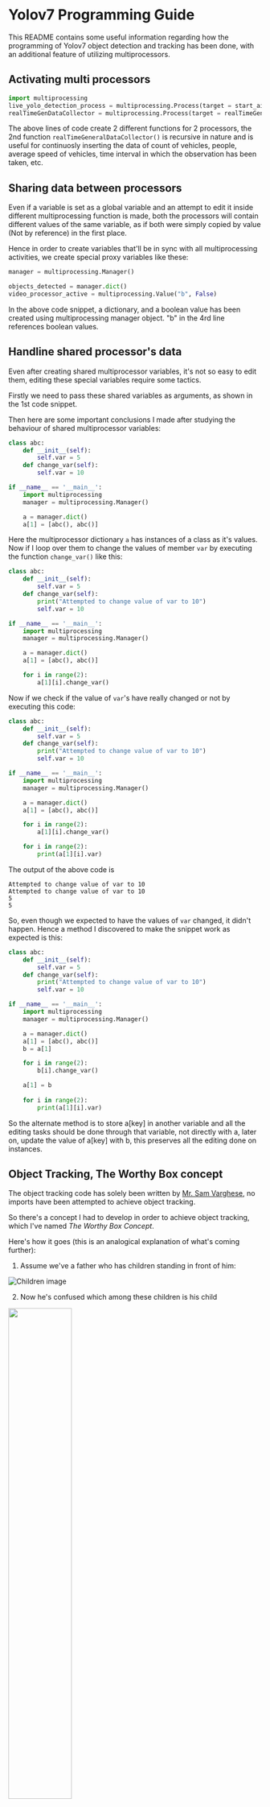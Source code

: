 # Yolov7 Programming Guide

This README contains some useful information regarding how the programming of Yolov7 object detection and tracking has been done, with an additional feature of utilizing multiprocessors.

## Activating multi processors

```py
import multiprocessing
live_yolo_detection_process = multiprocessing.Process(target = start_ai_cam, args = (objects_detected, video_processor_active))
realTimeGenDataCollector = multiprocessing.Process(target = realTimeGeneralDataCollector, args = (objects_detected, video_processor_active))
```

The above lines of code create 2 different functions for 2 processors, the 2nd function `realTimeGeneralDataCollector()` is recursive in nature and is useful for continuosly inserting the data of count of vehicles, people, average speed of vehicles, time interval in which the observation has been taken, etc.

## Sharing data between processors

Even if a variable is set as a global variable and an attempt to edit it inside different multiprocessing function is made, both the processors will contain different values of the same variable, as if both were simply copied by value (Not by reference) in the first place.

Hence in order to create variables that'll be in sync with all multiprocessing activities, we create special proxy variables like these:

```py
manager = multiprocessing.Manager()

objects_detected = manager.dict()
video_processor_active = multiprocessing.Value("b", False)
```

In the above code snippet, a dictionary, and a boolean value has been created using multiprocessing manager object. "b" in the 4rd line references boolean values.

## Handline shared processor's data

Even after creating shared multiprocessor variables, it's not so easy to edit them, editing these special variables require some tactics.

Firstly we need to pass these shared variables as arguments, as shown in the 1st code snippet.

Then here are some important conclusions I made after studying the behaviour of shared multiprocessor variables:

```python
class abc:
    def __init__(self):
        self.var = 5
    def change_var(self):
        self.var = 10

if __name__ == '__main__':
    import multiprocessing
    manager = multiprocessing.Manager()

    a = manager.dict()
    a[1] = [abc(), abc()]
```

Here the multiprocessor dictionary `a` has instances of a class as it's values. Now if I loop over them to change the values of member `var` by executing the function `change_var()` like this:

```py
class abc:
    def __init__(self):
        self.var = 5
    def change_var(self):
        print("Attempted to change value of var to 10")
        self.var = 10

if __name__ == '__main__':
    import multiprocessing
    manager = multiprocessing.Manager()

    a = manager.dict()
    a[1] = [abc(), abc()]

    for i in range(2):
        a[1][i].change_var()
```

Now if we check if the value of `var`'s have really changed or not by executing this code:

```py
class abc:
    def __init__(self):
        self.var = 5
    def change_var(self):
        print("Attempted to change value of var to 10")
        self.var = 10

if __name__ == '__main__':
    import multiprocessing
    manager = multiprocessing.Manager()

    a = manager.dict()
    a[1] = [abc(), abc()]

    for i in range(2):
        a[1][i].change_var()

    for i in range(2):
        print(a[1][i].var)
```

The output of the above code is 

```
Attempted to change value of var to 10
Attempted to change value of var to 10
5
5
```

So, even though we expected to have the values of `var` changed, it didn't happen. Hence a method I discovered to make the snippet work as expected is this:

```py
class abc:
    def __init__(self):
        self.var = 5
    def change_var(self):
        print("Attempted to change value of var to 10")
        self.var = 10

if __name__ == '__main__':
    import multiprocessing
    manager = multiprocessing.Manager()

    a = manager.dict()
    a[1] = [abc(), abc()]
    b = a[1]

    for i in range(2):
        b[i].change_var()

    a[1] = b
    
    for i in range(2):
        print(a[1][i].var)
```

So the alternate method is to store a[key] in another variable and all the editing tasks should be done through that variable, not directly with a, later on, update the value of a[key] with b, this preserves all the editing done on instances.

## Object Tracking, The Worthy Box concept

The object tracking code has solely been written by [Mr. Sam Varghese](https://www.linkedin.com/in/sam-varghese2003/), no imports have been attempted to achieve object tracking.

So there's a concept I had to develop in order to achieve object tracking, which I've named *The Worthy Box Concept*.

Here's how it goes (this is an analogical explanation of what's coming further):

1. Assume we've a father who has children standing in front of him:

![Children image](../../images/children.png)

2. Now he's confused which among these children is his child

<img src = "../../images/confuse.png" width = "50%">

3. He somehow needs to find a worthy child in order to transfer all his properties to the child.
4. Hence he starts his new mission on finding the most worthy child among those children.
5. There can be only 1 worthy child among them to inherit the father's properties.
6. Hence in order for a child to become the most worthy among other, he has to fulfill certain conditions.

<img src = "../../images/condition.png" width = "50%">

7. Ex: one of the conditions can be that the child who is nearest to the father only qualifies to be a worthy child.
8. Once the worthy child is found father will transfer all his property to that worthy child.

<img src = "../../images/award.png" width = "50%">

Let's now understand how this concept has been applied to real world object detection:

1. When videos or live CCTV footages are analyzed, Yolov7 detects all the targeted objects from it, and gives the top left, and bottom right coordinates of bounding box, along with the class, object belongs to, like person, car, truck, etc.

![Object detection](../../images/objectDetection.png)

2. The next also gets treated the same, and all the details of objects there get extracted.
3. Now the problem is to associate the objects detected in the previous frame with the objects detected in the newly captured frame.
4. This is where the concept of *Worthy Child* comes into play.
5. Consider all the bounding boxes captured in the previous frame as *fathers* (analogically) and bounding boxes of the recently captured frames as *children*.
6. As discussed above, the task of each father now will be to select the best (*worthy*) child among all.
7. To chose the most *worthy* child, each father will firstly filter out among the children, those whose class is same as that of parent. (As bounding box of a car can't be set as a person in the next)
8. Now the 2nd criteria for selection is set to filter out the nearest bounding box among the ones available.
9. There's one more criteria that I've in mind, (not implemented yet) is to compare the shape of father and child's bounding boxes. Ones with most similarity can be selected.